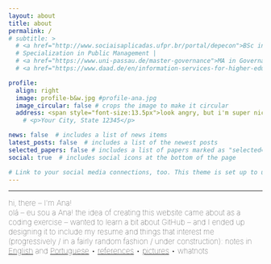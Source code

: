 ```yaml
---
layout: about
title: about
permalink: /
# subtitle: >
  # <a href="http://www.sociaisaplicadas.ufpr.br/portal/depecon">BSc in Economics</a> | 
  # Specialization in Public Management | 
  # <a href="https://www.uni-passau.de/master-governance">MA in Governance and Public Policy</a> | 
  # <a href="https://www.daad.de/en/information-services-for-higher-education-institutions/further-information-on-daad-programmes/ppgg/">DAAD Alumna (Helmut-Schmidt-Programme)</a>

profile:
  align: right
  image: profile-b&w.jpg #profile-ana.jpg
  image_circular: false # crops the image to make it circular
  address: <span style="font-size:13.5px">look angry, but i'm super nice</span> # <br> &ensp;
    # <p>Your City, State 12345</p>

news: false  # includes a list of news items
latest_posts: false  # includes a list of the newest posts
selected_papers: false # includes a list of papers marked as "selected={true}"
social: true  # includes social icons at the bottom of the page

# Link to your social media connections, too. This theme is set up to use [Font Awesome icons](http://fortawesome.github.io/Font-Awesome/) and [Academicons](https://jpswalsh.github.io/academicons/), like the ones below. Add your Facebook, Twitter, LinkedIn, Google Scholar, or just disable all of them.
---
```


<hr>
<span style="font-size:15px;font-weight:lighter"> 
hi, there – I'm Ana! &emsp; <br> olá – eu sou a Ana!

<span style="font-size:15px;font-weight:lighter"> 
the idea of creating this website came about as a coding exercise – wanted to learn a bit about GitHub – and I ended up designing it to include my resume and things that interest me (progressively / in a fairly random fashion / under construction): notes in <a href="/blog/tag/english/">English</a> and <a href="/blog/tag/português">Portuguese</a> • <a href="/bookshelf">references</a> • <a href="/cards/photos">pictures</a> • whatnots

<!-- <span style="font-size:15px;font-weight:lighter"> 
But this is a page under construction, so please, bear with me :-) -->
